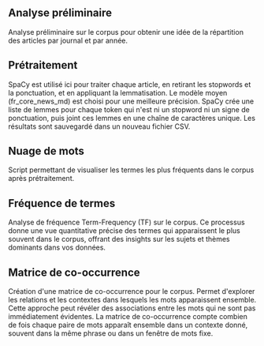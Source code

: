 ## Analyse préliminaire

Analyse préliminaire sur le corpus pour obtenir une idée de la répartition des articles par journal et par année.

## Prétraitement

SpaCy est utilisé ici pour traiter chaque article, en retirant les stopwords et la ponctuation, et en appliquant la lemmatisation. Le modèle moyen (fr_core_news_md) est choisi pour une meilleure précision. SpaCy crée une liste de lemmes pour chaque token qui n'est ni un stopword ni un signe de ponctuation, puis joint ces lemmes en une chaîne de caractères unique. Les résultats sont sauvegardé dans un nouveau fichier CSV.

## Nuage de mots

Script permettant de visualiser les termes les plus fréquents dans le corpus après prétraitement.

## Fréquence de termes

Analyse de fréquence Term-Frequency (TF) sur le corpus. Ce processus donne une vue quantitative précise des termes qui apparaissent le plus souvent dans le corpus, offrant des insights sur les sujets et thèmes dominants dans vos données.

## Matrice de co-occurrence

Création d'une matrice de co-occurrence pour le corpus. Permet d'explorer les relations et les contextes dans lesquels les mots apparaissent ensemble. Cette approche peut révéler des associations entre les mots qui ne sont pas immédiatement évidentes. La matrice de co-occurrence compte combien de fois chaque paire de mots apparaît ensemble dans un contexte donné, souvent dans la même phrase ou dans un fenêtre de mots fixe.
